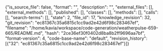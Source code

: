 {"is_source_file": false, "format": "", "description": "", "external_files": [], "external_methods": [], "published": [], "classes": [], "methods": [], "calls": [], "search-terms": [], "state": 2, "file_id": 17, "knowledge_revision": 32, "git_revision": "ec81367c35a6815c1cc9ad2e42d6f98c283467ef", "filename": "/home/kavia/workspace/code-generation/weatherpulse-659-665/README.md", "hash": "2ce36ef30f0402d8ba8b2ff9696aa7bf", "format-version": 4, "code-base-name": "default", "revision_history": [{"32": "ec81367c35a6815c1cc9ad2e42d6f98c283467ef"}]}